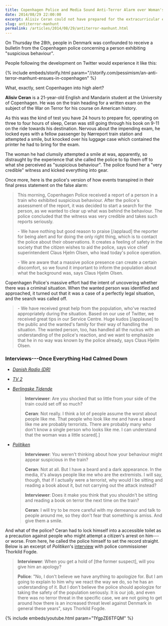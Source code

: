 ```yaml
---
title: Copenhagen Police and Media Sound Anti-Terror Alarm over Woman's Unease at Train Passenger
date: 2014/08/29 22:00:00
excerpt: Alisiv Ceran could not have prepared for the extracurricular events that transpired on his way to an American-history exam on the War on Terror.
slug: antiterror-manhunt
permalink: /articles/2014/08/29/antiterror-manhunt.html
---
```

On Thursday the 28th, people in Denmark was confounded to receive a bulletin from the Copenhagen police concerning a person exhibiting "suspicious behaviour".

People following the development on Twitter would experience it like this:

{% include embeds/storify.html param="//storify.com/pessimism/an-anti-terror-manhunt-ensues-in-copenhagen" %}

What, exactly, sent Copenhagen into high alert?

**Alisiv Ceran** is a 21-year-old English and Mandarin student at the University of Copenhagen. He was on the train heading for a written exam on the subject of the War on Terror for his course on American history.

As this was the kind of test you have 24 hours to prepare for, operating on three to four hours of sleep, Ceran was still going through his book on 9-11 on the ride towards his destination. Nervous about the impending exam, he locked eyes with a fellow passenger by Nørreport train station and attempted a smile, but knocked over his luggage case which contained the printer he had to bring for the exam.

The woman he had clumsily attempted a smile at was, apparently, so distraught by the experience that she called the police to tip them off to what she perceived as "suspicious behaviour". The police found her a "very credible" witness and kicked everything into gear.

Once more, here is the police's version of how events transpired in their final press statement on the false alarm:

>This morning, Copenhagen Police received a report of a person in a train who exhibited suspicious behaviour. After the police's assessment of the report, it was decided to start a search for the person, as we wanted to clear up what was behind the behaviour. The police concluded that the witness was very credible and takes such reports seriously.
>
>\- We have nothing but good reason to praise [/applaud] the reporter for being alert and for doing the only right thing, which is to contact the police about their observations. It creates a feeling of safety in the society that the citizen wishes to aid the police, says vice chief superintendent Claus Hjelm Olsen, who lead today's police operation.
>
>\- We are aware that a massive police presence can create a certain discomfort, so we found it important to inform the population about what the background was, says Claus Hjelm Olsen.
>
Copenhagen Police's massive effort had the intent of uncovering whether there was a criminal situation. When the wanted person was identified and approached, it turned out that it was a case of a perfectly legal situation, and the search was called off.
>
>\- We have received great help from the population, who've reacted appropriately during the situation. Based on our use of Twitter, we received great tips in our Service Centre. Huge kudos [/applause] to the public and the wanted's family for their way of handling the situation. The wanted person, too, has handled all the ruckus with an understanding of the police's reaction, and we want to emphasize that he in no way was known by the police already, says Claus Hjelm Olsen.

### Interviews---Once Everything Had Calmed Down

* <i>[Danish Radio (DR)](http://www.dr.dk/Nyheder/Indland/2014/08/28/152102.htm)</i>
* <i>[TV 2](http://nyhederne.tv2.dk/krimi/2014-08-28-bombemand-var-uskyldig-studerende)</i>
* <i>[Berlingske Tidende](http://www.b.dk/nationalt/maalet-for-menneskejagten-mange-tror-det-vaerste-om-folk-som-mig)</i>

    >**Interviewer**: Are you shocked that so little from your side of the train could set off so much?
    >
    >**Ceran**: Not really. I think a lot of people assume the worst about people like me. That people who look like me and have a beard like me are probably terrorists. There are probably many who don't know a single person who looks like me. I can understand that the woman was a little scared[.]

* <i>[Politiken](http://politiken.dk/indland/ECE2380165/offer-for-politi--og-mediejagt-jeg-vil-bare-gerne-vaere-gymnasielaerer/)</i>

    >**Interviewer**: You weren't thinking about how your behaviour might appear suspicious in the train?
    >
    >**Ceran**: Not at all. But I have a beard and a dark appearance. In the media, it's always people like me who are the extremists. I will say, though, that if I actually were a terrorist, why would I be sitting and reading a book about it, but not carrying out the attack instead?
    >
    >**Interviewer**: Does it make you think that you shouldn't be sitting and reading a book on terror the next time on the train?
    >
    >**Ceran**: I will try to be more careful with my demeanour and talk to people around me, so they don't fear that something is amiss. And give them a smile.

And what of the police? Ceran had to lock himself into a accessible toilet as a precaution against people who might attempt a citizen's arrest on him---or worse. From here, he called the police himself to set the record straight. Below is an excerpt of <i>Politiken</i>'s [interview](http://politiken.dk/indland/ECE2379596/politidirektoer-efter-menneskejagt-vi-har-ikke-noget-at-undskylde/) with police commissioner Thorkild Fogde.

>**Interviewer**: When you get a hold of [the former suspect], will you give him an apology?
>
>**Police**: "No, I don't believe we have anything to apologize for. But I am going to explain to him why we react the way we do, so he has an understanding of it. But I don't believe the police should apologize for taking the safety of the population seriously. It is our job, and even there was no terror threat in the specific case, we are not going to get around how there is an increased threat level against Denmark in general these years", says Thorkild Fogde.

{% include embeds/youtube.html param="1YgpZE6TFQM" %}
